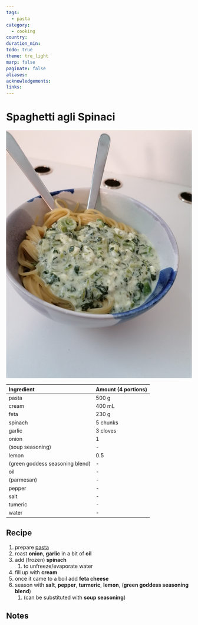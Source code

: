 ```yaml
---
tags:
  - pasta
category:
  - cooking
country: 
duration_min: 
todo: true
theme: tre_light
marp: false
paginate: false
aliases: 
acknowledgements: 
links:
---
```


# Spaghetti agli Spinaci

![300](../gfx/IMG_20240122_121558.jpg)

|Ingredient|Amount (4 portions)|
| :- | :- |
|pasta|500 g|
|cream|400 mL|
|feta|230 g|
|spinach|5 chunks|
|garlic|3 cloves|
|onion|1|
|(soup seasoning)|-|
|lemon|0.5|
|(green goddess seasoning blend)|-|
|oil|-|
|(parmesan)|-|
|pepper|-|
|salt|-|
|tumeric|-|
|water|-|

## Recipe
1. prepare [pasta](Pasta.md)
1. roast **onion**, **garlic** in a bit of **oil**
1. add (frozen) **spinach**
    1. to unfreeze/evaporate water
1. fill up with **cream**
1. once it came to a boil add **feta cheese**
2. season with **salt**, **pepper**, **turmeric**, **lemon**, (**green goddess seasoning blend**)
    1. (can be substituted with **soup seasoning**)

## Notes

